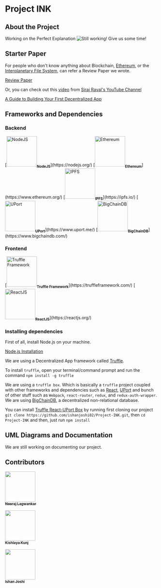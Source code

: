 # Project INK

## About the Project

Working on the Perfect Explanation
![Still working! Give us some time!](https://i.imgur.com/k9GyXLC.gif)

## Starter Paper

For people who don't know anything about Blockchain, [Ethereum](https://www.ethereum.org/), or the [Interplanetary File System](https://ipfs.io/), can refer a Review Paper we wrote.

[Review Paper](https://github.com/ishanjoshi02/BeProjectReviewPaper/blob/master/Final.pdf)

Or, you can check out this [video](https://www.youtube.com/watch?v=gSQXq2_j-mw) from [Siraj Raval's YouTube Channel](https://www.youtube.com/channel/UCWN3xxRkmTPmbKwht9FuE5A)

[A Guide to Building Your First Decentralized App](https://www.youtube.com/watch?v=gSQXq2_j-mws)

## Frameworks and Dependencies

### Backend

<div class="container-fluid">
    <div class="row">
        [<img src="https://pluralsight.imgix.net/paths/path-icons/nodejs-601628d09d.png" alt="NodeJS" width="100px;" /><sub><b>NodeJS</b></sub>](https://nodejs.org/)
        [<img src="http://dashmasternode.org/wp-content/uploads/2016/03/ethereum-logo.jpg" alt="Ethereum" width="100px;" /><sub><b>Ethereum</b></sub>](https://www.ethereum.org/)
        [<img src="https://upload.wikimedia.org/wikipedia/commons/thumb/1/18/Ipfs-logo-1024-ice-text.png/220px-Ipfs-logo-1024-ice-text.png" alt="IPFS" width="100px;"/><sub><b>IPFS</b></sub>](https://ipfs.io/)
        [<img src="https://pbs.twimg.com/profile_images/932688008314109952/3_QkvZeQ_400x400.jpg" alt="UPort" width="100px;"/><sub><b>UPort</b></sub>](https://www.uport.me/)
        [<img src="https://pbs.twimg.com/profile_images/829006702334922752/VHFPphGM_400x400.jpg" alt="BigChainDB" width="100px;"/><sub><b>BigChainDB</b></sub>](https://www.bigchaindb.com/)
    </div>
</div>

### Frontend

<div class="container-fluid">
    <div class="row" style="justify-content: space-around;">
        [<img src="https://ih1.redbubble.net/image.535653319.4004/raf,360x360,075,t,fafafa:ca443f4786.jpg" alt="Truffle Framework" width="100px;" /><sub><b>Truffle Framework</b></sub>](https://truffleframework.com/)
        [<img src="https://upload.wikimedia.org/wikipedia/commons/thumb/a/a7/React-icon.svg/1280px-React-icon.svg.png" alt="ReactJS" width="100px;"/><sub><b>ReactJS</b></sub>](https://reactjs.org/)
    </div>
</div>

### Installing dependencies
First of all, install Node.js on your machine. 

[Node.js Installation](https://nodejs.org/en/download/)

We are using a Decentralized App framework called [Truffle](https://truffleframework.com/). 

To install `truffle`, open your terminal/command prompt and run the command `npm install -g truffle`

We are using a `truffle box`. Which is basically a `truffle` project coupled with other frameworks and dependencies such as [React](https://reactjs.org/), [UPort](https://www.uport.me/) and bunch of other stuff such as `Webpack`, `react-router`, `redux`, and `redux-auth-wrapper`. 
We are using [BigChainDB](https://www.bigchaindb.com/), a decentralized non-relational database.

You can install [Truffle React-UPort Box](https://truffleframework.com/boxes/react-uport) by running first cloning our project `git clone https://github.com/ishanjoshi02/Project-INK.git`, then `cd Project-INK` and then, just run `npm install`  



## UML Diagrams and Documentation

We are still working on documenting our project.

## Contributors

[<img src="https://avatars1.githubusercontent.com/u/13968549?s=460&v=4" width="100px;"/><br /><sub><b>Neeraj Lagwankar</b></sub>](https://github.com/FlashBlaze) 


[<img src="https://avatars3.githubusercontent.com/u/21663847?s=460&v=4" width="100px;"/><br /><sub><b>Kishlaya Kunj</b></sub>](https://github.com/kishlayakunj)  


[<img src="https://avatars3.githubusercontent.com/u/14982214?s=460&v=4" width="100px;"/><br /><sub><b>Ishan Joshi</b></sub>](https://ishanjoshi02.github.io/) 

